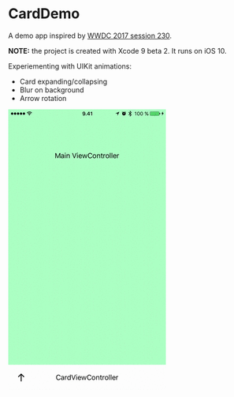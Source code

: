 # CardDemo

A demo app inspired by [WWDC 2017 session 230](http://developer.apple.com/wwdc17/230).

**NOTE:** the project is created with Xcode 9 beta 2. It runs on iOS 10.

Experiementing with UIKit animations:

- Card expanding/collapsing
- Blur on background
- Arrow rotation

![Demo gif](card-demo.gif)
